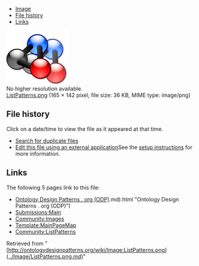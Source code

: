 * [Image](../Image/ListPatterns.png.md#file)
* [File history](../Image/ListPatterns.png.md#filehistory)
* [Links](../Image/ListPatterns.png.md#filelinks)

[![Image:ListPatterns.png](../images/7/7c/ListPatterns.png)](../images/7/7c/ListPatterns.png)  
No higher resolution available.  
[ListPatterns.png](../images/7/7c/ListPatterns.png)‎ (165 × 142 pixel, file size: 36 KB, MIME type: image/png)

## File history

Click on a date/time to view the file as it appeared at that time.



  
* [Search for duplicate files](http://ontologydesignpatterns.org/wiki/Special:FileDuplicateSearch/ListPatterns.png "Special:FileDuplicateSearch/ListPatterns.png")
* [Edit this file using an external application](http://ontologydesignpatterns.org/wiki/index.php?title=Image:ListPatterns.png&action=edit&externaledit=true&mode=file "Image:ListPatterns.png")See the [setup instructions](http://www.mediawiki.org/wiki/Manual:External_editors "http://www.mediawiki.org/wiki/Manual:External_editors") for more information.

## Links



The following 5 pages link to this file:


* [Ontology Design Patterns . org (ODP)](../Ontology_Design_Patterns_._org_(ODP).md).md).html "Ontology Design Patterns . org (ODP)")
* [Submissions:Main](../Submissions/Main.md "Submissions:Main")
* [Community:Images](../Community/Images.md "Community:Images")
* [Template:MainPageMap](../Template/MainPageMap.md "Template:MainPageMap")
* [Community:ListPatterns](../Community/ListPatterns.md "Community:ListPatterns")


Retrieved from "[http://ontologydesignpatterns.org/wiki/Image:ListPatterns.png](../Image/ListPatterns.png.md)"